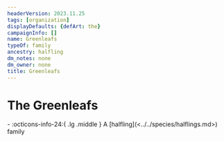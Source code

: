 ```yaml
---
headerVersion: 2023.11.25
tags: [organization]
displayDefaults: {defArt: the}
campaignInfo: []
name: Greenleafs
typeOf: family
ancestry: halfling
dm_notes: none
dm_owner: none
title: Greenleafs
---
```

# The Greenleafs
<div class="grid cards ext-narrow-margin ext-one-column" markdown>
-
   :octicons-info-24:{ .lg .middle } A [halfling](<../../species/halflings.md>) family  
</div>



